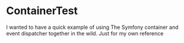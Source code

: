 # ContainerTest
I wanted to have a quick example of using The Symfony container and event dispatcher together in the wild. Just for my own reference
